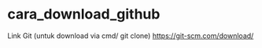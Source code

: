 # cara_download_github
 

Link Git (untuk download  via cmd/ git clone)
https://git-scm.com/download/
